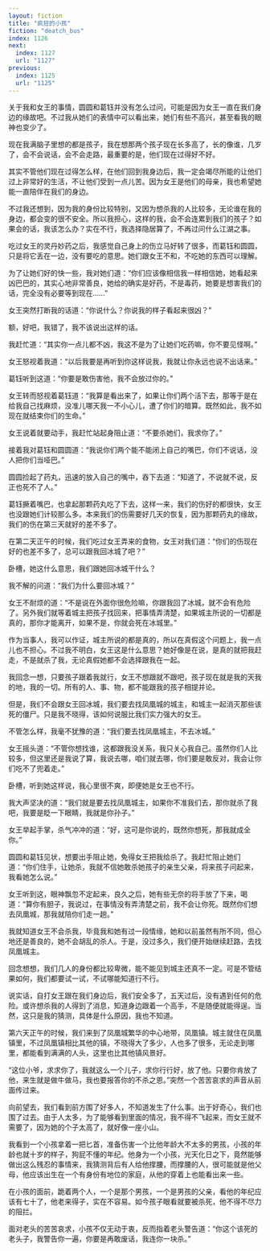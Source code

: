 ```yaml
---
layout: fiction
title: "疯狂的小孩"
fiction: "deatch_bus"
index: 1126
next:
  index: 1127
  url: "1127"
previous:
  index: 1125
  url: "1125"
---
```

关于我和女王的事情，圆圆和葛钰并没有怎么过问，可能是因为女王一直在我们身边的缘故吧。不过我从她们的表情中可以看出来，她们有些不高兴，甚至看我的眼神也变少了。

现在我满脑子里想的都是孩子，我在想那两个孩子现在长多高了，长的像谁，几岁了，会不会说话，会不会走路，最重要的是，他们现在过得好不好。

其实不管他们现在过得怎么样，在他们回到我身边后，我一定会竭尽所能的让他们过上非常好的生活，不让他们受到一点儿苦。因为女王是他们的母亲，我也希望她能一直陪伴在我们的身边。

不过我还想到，因为我的身份比较特别，又因为想杀我的人比较多，无论谁在我的身边，都会变的很不安全。所以我担心，这样的我，会不会连累到我们的孩子？如果会的话，我该怎么办？实在不行，我选择隐居算了，不再过问什么江湖之事。

吃过女王的灵丹妙药之后，我感觉自己身上的伤立马好转了很多，而葛钰和圆圆，只是将它丢在一边，没有要吃的意思。她们跟女王不和，不吃她的东西可以理解。

为了让她们好的快一些，我对她们道：“你们应该像相信我一样相信她，她看起来凶巴巴的，其实心地非常善良，她给的确实是好药，不是毒药，她要是想害我们的话，完全没有必要等到现在……”

女王突然打断我的话道：“你说什么？你说我的样子看起来很凶？”

额，好吧，我错了，我不该说出这样的话。

我赶忙道：“其实你一点儿都不凶，我这不是为了让她们吃药嘛，你不要见怪啊。”

女王怒视着我道：“以后我要是再听到你这样说我，我就让你永远也说不出话来。”

葛钰听到这道：“你要是敢伤害他，我不会放过你的。”

女王转而怒视着葛钰道：“我算是看出来了，如果让你们两个活下去，那等于是在给我自己找麻烦，没准儿哪天我一不小心儿，遭了你们的暗算。既然如此，我不如现在就结束你们的生命。”

女王说着就要动手，我赶忙站起身阻止道：“不要杀她们，我求你了。”

接着我对葛钰和圆圆道：“我说你们两个能不能闭上自己的嘴巴，你们不说话，没人把你们当哑巴。”

圆圆捡起了药丸，迅速的放入自己的嘴中，吞下去道：“知道了，不说就不说，反正也死不了人。”

葛钰撅着嘴巴，也拿起那颗药丸吃了下去，这样一来，我们的伤好的都很快，女王也没跟她们计较那么多。本来我们的伤需要好几天的恢复，因为那颗药丸的缘故，我们的伤在第三天就好的差不多了。

在第二天正午的时候，我们吃过女王弄来的食物，女王对我们道：“你们的伤现在好的也差不多了，总可以跟我回冰城了吧？”

卧槽，她这什么意思，我们跟她回冰城干什么？

我不解的问道：“我们为什么要回冰城？”

女王不耐烦的道：“不是说在外面你很危险嘛，你跟我回了冰城，就不会有危险了。另外我们就等着城主把孩子找回来，把事情弄清楚，如果城主所说的一切都是真的，那你才能离开，如果不是，你就会死在冰城里。”

作为当事人，我可以作证，城主所说的都是真的，所以在真假这个问题上，我一点儿也不担心。不过我不明白，女王这是什么意思？她好像是在说，是真的就把我赶走，不是就杀了我，无论真假她都不会选择跟我在一起。

我回念一想，只要孩子跟着我就行，女王不想跟就不跟吧，孩子现在就是我的天我的地，我的一切。所有的人、事、物，都不能跟我的孩子相提并论。

但是，我们不会跟女王回冰城，我们要去找凤凰城的城主，和城主一起消灭那些该死的僵尸。只是我不晓得，该如何说服比我们实力强大的女王。

不管怎么样，我毫不犹豫的道：“我们要去找凤凰城主，不去冰城。”

女王摇头道：“不管你想找谁，这都跟我没关系，我只关心我自己。虽然你们人比较多，但这里还是我说了算，我说去哪，咱们就去哪，你们要是敢反对，我会让你们吃不了兜着走。”

卧槽，听到她这样说，我心里很不爽，即便她是女王也不行。

我大声坚决的道：“我们就是要去找凤凰城主，如果你不准我们去，那你就杀了我吧，我要是眨一下眼睛，我就是你孙子。”

女王举起手掌，杀气冲冲的道：“好，这可是你说的，既然你想死，那我就成全你。”

圆圆和葛钰见状，想要出手阻止她，免得女王把我给杀了。我赶忙阻止她们道：“你们住手，让她杀，我就不信她敢杀她孩子的亲生父亲，将来孩子问起来，我看她怎么说。”

女王听到这，眼神飘忽不定起来，良久之后，她有些无奈的将手放了下来，喝道：“算你有胆子，我说过，在事情没有弄清楚之前，我不会让你死。既然你们想去凤凰城，那我就陪你们走一趟。”

我就知道女王不会杀我，毕竟我和她有过一段情缘，她和以前虽然有所不同，但心地还是善良的，她不会胡乱的杀人。于是，没过多久，我们便开始继续赶路，去找凤凰城主。

回念想想，我们几人的身份都比较卑微，能不能见到城主还真不一定。可是不管结果如何，我们都要试一试，不试哪能知道行不行。

说实话，自打女王跟在我们身边后，我们安全多了，五天过后，没有遇到任何的危险。或许想杀我的人得到了消息，知道身边跟着一个高手，不是随便就能得逞。当然，这只是我的猜测，具体是什么原因，我也不知道。

第六天正午的时候，我们来到了凤凰城繁华的中心地带，凤凰镇。城主就住在凤凰镇里，不过凤凰镇相比其他的镇，不晓得大了多少，人也多了很多，无论走到哪里，都能看到满满的人头，这里也比其他镇风景好。

“这位小爷，求求你了，我就这么一个儿子，求你行行好，放了他。只要你肯放了他，来生就是做牛做马，我也要报答你的不杀之恩。”突然一个苦苦哀求的声音从前面传过来。

向前望去，我们看到前方围了好多人，不知道发生了什么事。出于好奇心，我们也围了过去。由于人太多，为了能够看到里面的情况，我不得不飞起来，而女王就不需要了，因为她的个子太高了，就好像一座小山。

我看到一个小孩拿着一把匕首，准备伤害一个比他年龄大不太多的男孩，小孩的年龄也就十岁的样子，狗屁不懂的年纪。他身为一个小孩，光天化日之下，竟然能够做出这么残忍的事情来，我猜测背后有人给他撑腰，而撑腰的人，很可能就是他父母，他应该出生在一个有身份有地位的家庭，从他的穿着上也能看出来一些。

在小孩的面前，跪着两个人，一个是那个男孩，一个是男孩的父亲，看他的年纪应该有七十了，他老来得子，实在不容易。如今孩子眼看就要被杀死，他不得不尽力的阻拦。

面对老头的苦苦哀求，小孩不仅无动于衷，反而指着老头警告道：“你这个该死的老头子，我警告你一遍，你要是再敢废话，我连你一块杀。”
